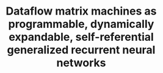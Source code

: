 ---
arxiv: 1605.05296
authors:
- firstname: Michael
  institute: HERE North America LLC
  lastname: Bukatin
- firstname: Steve
  institute: University of Warwick
  lastname: Matthews
- firstname: Andrey
  institute: Project Fluid
  lastname: Radul
layout: refuses
section: pre
title: Dataflow matrix machines as programmable, dynamically expandable, self-referential
  generalized recurrent neural networks
---